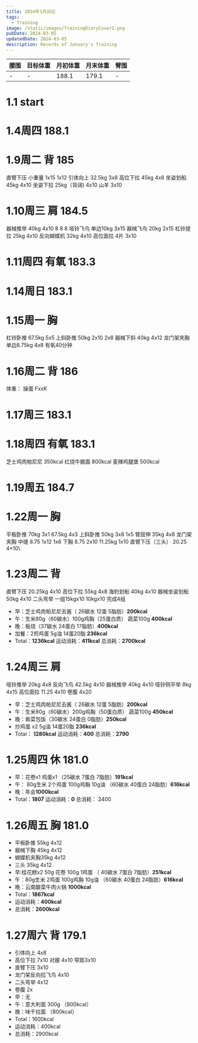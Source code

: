 ```yaml
---
title: 2024年1月训记
tags:
  - Training
image: /static/images/TrainingDiaryCover1.png
pubDate: 2024-03-05
updatedDate: 2024-03-05
description: Records of January's Training
---
```


| 腰围 | 目标体重 | 月初体重 | 月末体重 | 臂围 |
| ---- | -------- | -------- | -------- | ---- |
| -    | -        | 188.1    | 179.1    | -    | 
# 1.1 start

# 1.4周四 188.1

# 1.9周二 背 185
直臂下压 小重量 1x15 1x12
引体向上 32.5kg 3x8
高位下拉 45kg 4x8
坐姿划船 45kg 4x10
坐姿下拉 25kg（背阔)  4x10
山羊 3x10

# 1.10周三 肩 184.5
器械推举 40kg 4x10 8 8 8
哑铃飞鸟 单边10kg 3x15
器械飞鸟 20kg 2x15
杠铃提拉 25kg 4x10
反向蝴蝶机 32kg 4x10
高位面拉 4片 3x10

# 1.11周四 有氧 183.3

# 1.14周日 183.1

# 1.15周一 胸　
杠铃卧推 67.5kg 5x5
上斜卧推 50kg 2x10 2x8
器械下斜 40kg 4x12
龙门架夹胸 单边8.75kg 4x8
有氧40分钟

# 1.16周二 背 186
体重：
操蛋 FxxK

# 1.17周三 183.1


# 1.18周四 有氧 183.1

芝士鸡肉帕尼尼 350kcal
红烧牛腩面 800kcal
麦辣鸡腿堡 500kcal

# 1.19周五 184.7

# 1.22周一 胸
平板卧推 70kg 3x1 67.5kg 4x3
上斜卧推 50kg 3x8 1x5
臂屈伸 35kg 4x8
龙门架夹胸 中缝 8.75 1x12 1x6
下胸 8.75 2x10 11.25kg 1x10
直臂下压（三头） 20.25 4*10\

# 1.23周二 背
直臂下压 20.25kg 4x10
高位下拉 55kg 4x8
海豹划船 40kg 4x10
器械坐姿划船 50kg 4x10
二头弯举 一组15kgx10 10kgx10  完成4组
- 早：芝士鸡肉帕尼尼去酱（ 26碳水 12蛋 5脂肪）**200kcal**
- 午：生米80g（60碳水）100g鸡胸（25蛋白质） 蔬菜100g **400kcal**
- 晚：板烧（37碳水 24蛋白 17脂肪）**400kcal**
- 加餐：2煎鸡蛋 5g油 14蛋20脂 **236kcal**
- Total：**1236kcal**
运动消耗：**411kcal**
总消耗：**2700kcal**

# 1.24周三 肩
哑铃推举 20kg 4x8
反向飞鸟 42.5kg 4x10
器械推举 40kg 4x10
哑铃侧平举 8kg 4x15
高位面拉 11.25 4x10
卷腹 4x20
- 早：芝士鸡肉帕尼尼去酱（ 26碳水 12蛋 5脂肪）**200kcal**
- 午：生米80g（60碳水）200g鸡胸（50蛋白质） 蔬菜100g **450kcal**
- 晚：紫菜包饭（30碳水 24蛋白 0脂肪）**250kcal**
- 炒鸡蛋 x2 5g油 14蛋20脂 **236kcal**
- Total： **1280kcal**
运动消耗：**400**
总消耗：**2790**

# 1.25周四 休 181.0

- 早：花卷x1 鸡蛋x1 （25碳水 7蛋白 7脂肪）**191kcal**
- 午： 80g生米 2个鸡蛋 100g鸡胸 10g油 （60碳水 40蛋白 24脂肪）**616kcal**
- 晚：年会**1000kcal**
- Total：**1807**
运动消耗：**0**
总消耗： 2400

# 1.26周五 胸 181.0
- 平板卧推 55kg 4x12
- 器械下胸 45kg 4x12
- 蝴蝶机夹胸35kg 4x12
- 三头 35kg 4x12
- 早:桂花糕x2 50g 花卷 100g 1鸡蛋 （ 40碳水 7蛋白 7脂肪）**251kcal**
- 午：80g生米 2鸡蛋 100g鸡胸 10g油 （60碳水 40蛋白 24脂肪）**616kcal**
- 晚：云南酸菜牛肉火锅 **1000kcal**
- Total：**1867kcal**
- 运动消耗：**400kcal**
- 总消耗：**2600kcal**

# 1.27周六 背 179.1
- 引体向上 4x8
- 高位下拉 7x10 对握 4x10 窄距3x10
- 直臂下压 3x10
- 龙门架反向拉飞鸟 4x10
- 二头弯举 4x12
- 卷腹 2x
- 早：无
- 午：意大利面 300g （800kcal）
- 晚：味千拉面 （800kcal）
- Total：1600kcal
- 运动消耗：400kcal
- 总消耗：2900kcal
